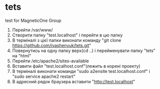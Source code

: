 # tets
test for MagneticOne Group


1) Перейти /var/www/
2) Створити папку "test.localhost" і перейти в цю папку
3) В терміналі з цієї папки виконати команду "git clone https://github.com/ivashenyuk/tets.git"
4) Повернутись на одну папку верх(cd ..) і перейменувати папку "tets" на "html"
5) Перейти /etc/apache2/sites-available
6) Вставити файл "test.localhost.conf"(лежить в корені проекту)
7) В терміналі виконати команди "sudo a2ensite test.localhost.conf" і "sudo service apache2 restart"
8) В адресний рядок браузера вставити "http://test.localhost"
